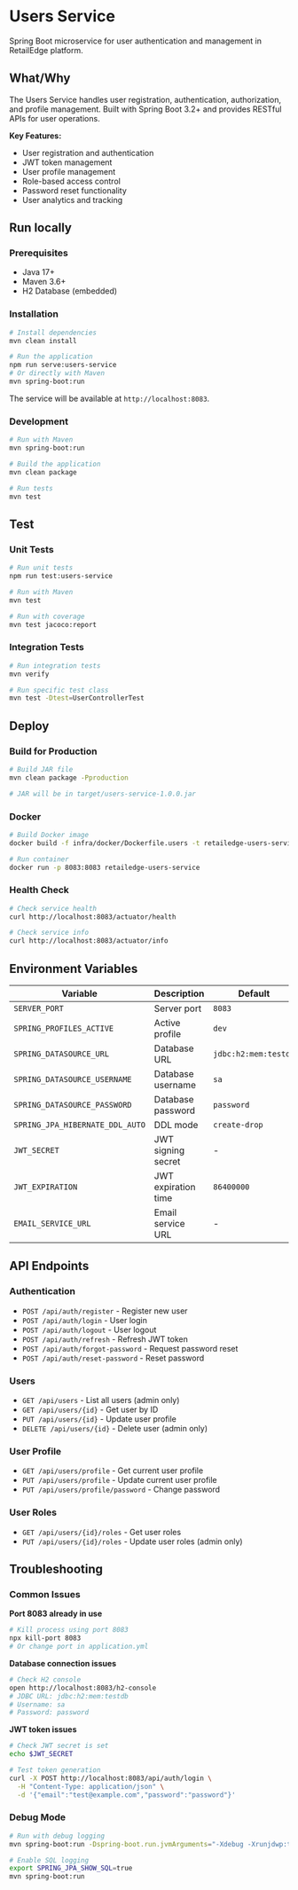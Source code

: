 # Users Service

Spring Boot microservice for user authentication and management in RetailEdge platform.

## What/Why

The Users Service handles user registration, authentication, authorization, and profile management. Built with Spring Boot 3.2+ and provides RESTful APIs for user operations.

**Key Features:**
- User registration and authentication
- JWT token management
- User profile management
- Role-based access control
- Password reset functionality
- User analytics and tracking

## Run locally

### Prerequisites
- Java 17+
- Maven 3.6+
- H2 Database (embedded)

### Installation
```bash
# Install dependencies
mvn clean install

# Run the application
npm run serve:users-service
# Or directly with Maven
mvn spring-boot:run
```

The service will be available at `http://localhost:8083`.

### Development
```bash
# Run with Maven
mvn spring-boot:run

# Build the application
mvn clean package

# Run tests
mvn test
```

## Test

### Unit Tests
```bash
# Run unit tests
npm run test:users-service

# Run with Maven
mvn test

# Run with coverage
mvn test jacoco:report
```

### Integration Tests
```bash
# Run integration tests
mvn verify

# Run specific test class
mvn test -Dtest=UserControllerTest
```

## Deploy

### Build for Production
```bash
# Build JAR file
mvn clean package -Pproduction

# JAR will be in target/users-service-1.0.0.jar
```

### Docker
```bash
# Build Docker image
docker build -f infra/docker/Dockerfile.users -t retailedge-users-service .

# Run container
docker run -p 8083:8083 retailedge-users-service
```

### Health Check
```bash
# Check service health
curl http://localhost:8083/actuator/health

# Check service info
curl http://localhost:8083/actuator/info
```

## Environment Variables

| Variable | Description | Default | Required |
|----------|-------------|---------|----------|
| `SERVER_PORT` | Server port | `8083` | No |
| `SPRING_PROFILES_ACTIVE` | Active profile | `dev` | No |
| `SPRING_DATASOURCE_URL` | Database URL | `jdbc:h2:mem:testdb` | No |
| `SPRING_DATASOURCE_USERNAME` | Database username | `sa` | No |
| `SPRING_DATASOURCE_PASSWORD` | Database password | `password` | No |
| `SPRING_JPA_HIBERNATE_DDL_AUTO` | DDL mode | `create-drop` | No |
| `JWT_SECRET` | JWT signing secret | - | Yes |
| `JWT_EXPIRATION` | JWT expiration time | `86400000` | No |
| `EMAIL_SERVICE_URL` | Email service URL | - | Yes |

## API Endpoints

### Authentication
- `POST /api/auth/register` - Register new user
- `POST /api/auth/login` - User login
- `POST /api/auth/logout` - User logout
- `POST /api/auth/refresh` - Refresh JWT token
- `POST /api/auth/forgot-password` - Request password reset
- `POST /api/auth/reset-password` - Reset password

### Users
- `GET /api/users` - List all users (admin only)
- `GET /api/users/{id}` - Get user by ID
- `PUT /api/users/{id}` - Update user profile
- `DELETE /api/users/{id}` - Delete user (admin only)

### User Profile
- `GET /api/users/profile` - Get current user profile
- `PUT /api/users/profile` - Update current user profile
- `PUT /api/users/profile/password` - Change password

### User Roles
- `GET /api/users/{id}/roles` - Get user roles
- `PUT /api/users/{id}/roles` - Update user roles (admin only)

## Troubleshooting

### Common Issues

**Port 8083 already in use**
```bash
# Kill process using port 8083
npx kill-port 8083
# Or change port in application.yml
```

**Database connection issues**
```bash
# Check H2 console
open http://localhost:8083/h2-console
# JDBC URL: jdbc:h2:mem:testdb
# Username: sa
# Password: password
```

**JWT token issues**
```bash
# Check JWT secret is set
echo $JWT_SECRET

# Test token generation
curl -X POST http://localhost:8083/api/auth/login \
  -H "Content-Type: application/json" \
  -d '{"email":"test@example.com","password":"password"}'
```

### Debug Mode
```bash
# Run with debug logging
mvn spring-boot:run -Dspring-boot.run.jvmArguments="-Xdebug -Xrunjdwp:transport=dt_socket,server=y,suspend=n,address=5007"

# Enable SQL logging
export SPRING_JPA_SHOW_SQL=true
mvn spring-boot:run
```
